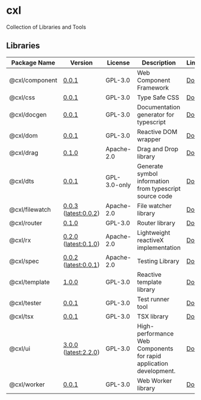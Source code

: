 # cxl

Collection of Libraries and Tools

## Libraries

| Package Name   | Version | License | Description                          | Links                                          |
| -------------- | ------- | ------- | ------------------------------------ | ---------------------------------------------- |
| @cxl/component        | [0.0.1](https://npmjs.com/package/@cxl/component/v/0.0.1) | GPL-3.0 | Web Component Framework       | [Docs](https://cxlio.github.io/cxl/component/0.0.1) |
| @cxl/css        | [0.0.1](https://npmjs.com/package/@cxl/css/v/0.0.1) | GPL-3.0 | Type Safe CSS       | [Docs](https://cxlio.github.io/cxl/css/0.0.1) |
| @cxl/docgen        | [0.0.1](https://npmjs.com/package/@cxl/docgen/v/0.0.1) | GPL-3.0 | Documentation generator for typescript       | [Docs](https://cxlio.github.io/cxl/docgen/0.0.1) |
| @cxl/dom        | [0.0.1](https://npmjs.com/package/@cxl/dom/v/0.0.1) | GPL-3.0 | Reactive DOM wrapper       | [Docs](https://cxlio.github.io/cxl/dom/0.0.1) |
| @cxl/drag        | [0.1.0](https://npmjs.com/package/@cxl/drag/v/0.1.0) | Apache-2.0 | Drag and Drop library       | [Docs](https://cxlio.github.io/cxl/drag/0.1.0) |
| @cxl/dts        | [0.0.1](https://npmjs.com/package/@cxl/dts/v/0.0.1) | GPL-3.0-only | Generate symbol information from typescript source code       | [Docs](https://cxlio.github.io/cxl/dts/0.0.1) |
| @cxl/filewatch        | [0.0.3](https://npmjs.com/package/@cxl/filewatch/v/0.0.3) ([latest:0.0.2](https://npmjs.com/package/@cxl/filewatch/v/0.0.2)) | Apache-2.0 | File watcher library       | [Docs](https://cxlio.github.io/cxl/filewatch/0.0.3) |
| @cxl/router        | [0.1.0](https://npmjs.com/package/@cxl/router/v/0.1.0) | GPL-3.0 | Router library       | [Docs](https://cxlio.github.io/cxl/router/0.1.0) |
| @cxl/rx        | [0.2.0](https://npmjs.com/package/@cxl/rx/v/0.2.0) ([latest:0.1.0](https://npmjs.com/package/@cxl/rx/v/0.1.0)) | Apache-2.0 | Lightweight reactiveX implementation       | [Docs](https://cxlio.github.io/cxl/rx/0.2.0) |
| @cxl/spec        | [0.0.2](https://npmjs.com/package/@cxl/spec/v/0.0.2) ([latest:0.0.1](https://npmjs.com/package/@cxl/spec/v/0.0.1)) | Apache-2.0 | Testing Library       | [Docs](https://cxlio.github.io/cxl/spec/0.0.2) |
| @cxl/template        | [1.0.0](https://npmjs.com/package/@cxl/template/v/1.0.0) | GPL-3.0 | Reactive template library       | [Docs](https://cxlio.github.io/cxl/template/1.0.0) |
| @cxl/tester        | [0.0.1](https://npmjs.com/package/@cxl/tester/v/0.0.1) | GPL-3.0 | Test runner tool       | [Docs](https://cxlio.github.io/cxl/tester/0.0.1) |
| @cxl/tsx        | [0.0.1](https://npmjs.com/package/@cxl/tsx/v/0.0.1) | GPL-3.0 | TSX library       | [Docs](https://cxlio.github.io/cxl/tsx/0.0.1) |
| @cxl/ui        | [3.0.0](https://npmjs.com/package/@cxl/ui/v/3.0.0) ([latest:2.2.0](https://npmjs.com/package/@cxl/ui/v/2.2.0)) | GPL-3.0 | High-performance Web Components for rapid application development.       | [Docs](https://cxlio.github.io/cxl/ui/3.0.0) |
| @cxl/worker        | [0.0.1](https://npmjs.com/package/@cxl/worker/v/0.0.1) | GPL-3.0 | Web Worker library       | [Docs](https://cxlio.github.io/cxl/worker/0.0.1) |
